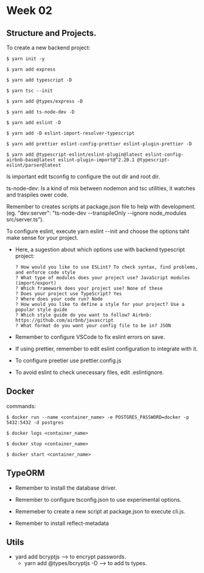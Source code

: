 # Week 02

## Structure and Projects.

To create a new backend project:

    $ yarn init -y

    $ yarn add express

    $ yarn add typescript -D

    $ yarn tsc --init

    $ yarn add @types/express -D

    $ yarn add ts-node-dev -D

    $ yarn add eslint -D

    $ yarn add -D eslint-import-resolver-typescript

    $ yarn add prettier eslint-config-prettier eslint-plugin-prettier -D

    $ yarn add @typescript-eslint/eslint-plugin@latest eslint-config-airbnb-base@latest eslint-plugin-import@^2.20.1 @typescript-eslint/parser@latest

Is important edit tsconfig to configure the out dir and root dir.

ts-node-dev: Is a kind of mix between nodemon and tsc utilities, it watches and traspiles ower code.

Remember to creates scripts at package.json file to help with development. (eg. "dev:server": "ts-node-dev --transpileOnly --ignore node_modules src/server.ts").

To configure eslint, execute yarn eslint --init and choose the options taht make sense for your project.

  - Here, a sugestion about which options use with backend typescript project:

        ? How would you like to use ESLint? To check syntax, find problems, and enforce code style
        ? What type of modules does your project use? JavaScript modules (import/export)
        ? Which framework does your project use? None of these
        ? Does your project use TypeScript? Yes
        ? Where does your code run? Node
        ? How would you like to define a style for your project? Use a popular style guide
        ? Which style guide do you want to follow? Airbnb: https://github.com/airbnb/javascript
        ? What format do you want your config file to be in? JSON

  - Remember to configure VSCode to fix eslint errors on save.

  - If using prettier, remember to edit eslint configuration to integrate with it.

  - To configure preetier use prettier.config.js

  - To avoid eslint to check unecessary files, edit .eslintignore.

## Docker

  commands:

    $ docker run --name <container_name> -e POSTGRES_PASSWORD=docker -p 5432:5432 -d postgres

    $ docker logs <container_name>

    $ docker stop <container_name>

    $ docker start <container_name>

## TypeORM

  - Remember to install the database driver.

  - Remember to configure tsconfig.json to use experimental options.

  - Rememeber to create a new script at package.json to execute cli.js.

  - Remember to install reflect-metadata

## Utils
  - yard add bcryptjs --> to encrypt passwords.
    - yarn add @types/bcryptjs -D --> to add ts types.

